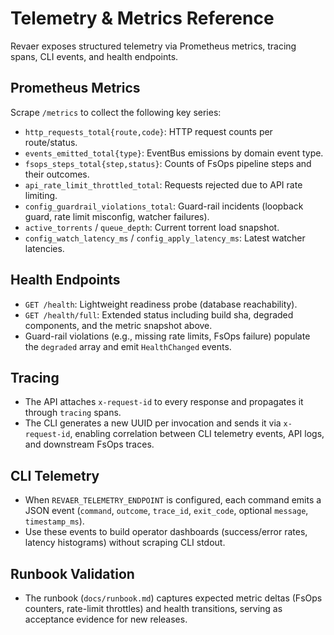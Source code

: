 # Telemetry & Metrics Reference

Revaer exposes structured telemetry via Prometheus metrics, tracing spans, CLI events, and health endpoints.

## Prometheus Metrics

Scrape `/metrics` to collect the following key series:

- `http_requests_total{route,code}`: HTTP request counts per route/status.
- `events_emitted_total{type}`: EventBus emissions by domain event type.
- `fsops_steps_total{step,status}`: Counts of FsOps pipeline steps and their outcomes.
- `api_rate_limit_throttled_total`: Requests rejected due to API rate limiting.
- `config_guardrail_violations_total`: Guard-rail incidents (loopback guard, rate limit misconfig, watcher failures).
- `active_torrents` / `queue_depth`: Current torrent load snapshot.
- `config_watch_latency_ms` / `config_apply_latency_ms`: Latest watcher latencies.

## Health Endpoints

- `GET /health`: Lightweight readiness probe (database reachability).
- `GET /health/full`: Extended status including build sha, degraded components, and the metric snapshot above.
- Guard-rail violations (e.g., missing rate limits, FsOps failure) populate the `degraded` array and emit `HealthChanged` events.

## Tracing

- The API attaches `x-request-id` to every response and propagates it through `tracing` spans.
- The CLI generates a new UUID per invocation and sends it via `x-request-id`, enabling correlation between CLI telemetry events, API logs, and downstream FsOps traces.

## CLI Telemetry

- When `REVAER_TELEMETRY_ENDPOINT` is configured, each command emits a JSON event (`command`, `outcome`, `trace_id`, `exit_code`, optional `message`, `timestamp_ms`).
- Use these events to build operator dashboards (success/error rates, latency histograms) without scraping CLI stdout.

## Runbook Validation

- The runbook (`docs/runbook.md`) captures expected metric deltas (FsOps counters, rate-limit throttles) and health transitions, serving as acceptance evidence for new releases.

